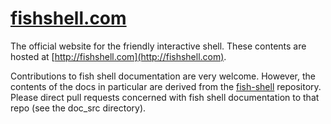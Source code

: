 # [fishshell.com](http://fishshell.com/)

The official website for the friendly interactive shell. These contents are hosted at [http://fishshell.com](http://fishshell.com).

Contributions to fish shell documentation are very welcome.
However, the contents of the docs in particular are derived from the [fish-shell](https://github.com/fish-shell/fish-shell/) repository.
Please direct pull requests concerned with fish shell documentation to that repo (see the doc\_src directory).

